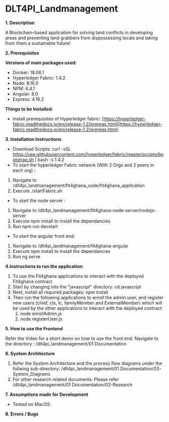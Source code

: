 # DLT4PI_Landmanagement

**1. Description**

A Blockchain-based application for solving land conflicts in developing areas and preventing land grabbers from dispossessing locals and taking from them a sustainable future!

**2. Prerequisites**

**Versions of main packages used:**

* Docker: 18.06.1
* Hyperledger Fabric: 1.4.2
* Node: 8.16.0
* NPM: 6.4.1
* Angular: 8.0
* Express: 4.16.2

**Things to be Installed:**

* Install prerequisites of Hyperledger fabric:
    [https://hyperledger-fabric.readthedocs.io/en/release-1.2/prereqs.html](https://hyperledger-fabric.readthedocs.io/en/release-1.2/prereqs.html)


**3. Installation Instructions**

* Download Scripts:
    curl -sSL https://raw.githubusercontent.com/hyperledger/fabric/master/scripts/bootstrap.sh | bash -s 1.4.2
* To start the hyperledger Fabric network (With 2 Orgs and 2 peers in each org) : 
1. Navigate to /dlt4pi_landmanagement/fit4ghana_code/fit4ghana_application
2. Execute ./startFabric.sh
* To start the node server :
1. Navigate to /dlt4pi_landmanagement/fit4ghana-node-server/nodejs-server
2. Execute npm install to install the dependancies
3. Run npm run devstart
* To start the angular front end:
1. Navigate to /dlt4pi_landmanagement/fit4ghana-angular
2. Execute npm install to install the dependancies
3. Run ng serve

**4.Instructions to run the application**:

1. To use the Fit4ghana applications to interact with the deployed Fit4ghana contract
2. Start by changing into the "javascript" directory:
    cd javascript
3. Next, install all required packages:
    npm install
4. Then run the following applications to enroll the admin user, and register new   users (chief, cls, lc, familyMember and ExternalMember)
  which will be used by the other applications to interact with the deployed
  contract:
    1. node enrollAdmin.js
    2. node registerUser.js

**5. How to use the Frontend**

Refer the Video for a short demo on how to use the front end.
Navigate to the directory : /dlt4pi_landmanagement/01 Documentation 

**6. System Architecture**

1. Refer the System Architecture and the process flow diagrams under the follwing sub-directory:
/dlt4pi_landmanagement/01 Documentation/03-System_Diagrams
2. For other research related documents: Please refer /dlt4pi_landmanagement/01 Documentation/02-Research

**7. Assumptions made for Development**

*  Tested on MacOS

**8. Errors / Bugs**

